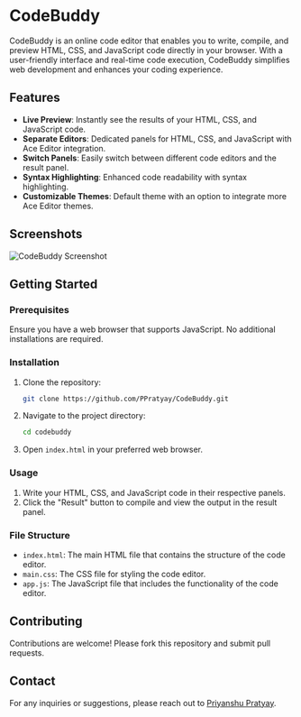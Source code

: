 
# CodeBuddy

CodeBuddy is an online code editor that enables you to write, compile, and preview HTML, CSS, and JavaScript code directly in your browser. With a user-friendly interface and real-time code execution, CodeBuddy simplifies web development and enhances your coding experience.

## Features

- **Live Preview**: Instantly see the results of your HTML, CSS, and JavaScript code.
- **Separate Editors**: Dedicated panels for HTML, CSS, and JavaScript with Ace Editor integration.
- **Switch Panels**: Easily switch between different code editors and the result panel.
- **Syntax Highlighting**: Enhanced code readability with syntax highlighting.
- **Customizable Themes**: Default theme with an option to integrate more Ace Editor themes.

## Screenshots

![CodeBuddy Screenshot]()

## Getting Started

### Prerequisites

Ensure you have a web browser that supports JavaScript. No additional installations are required.

### Installation

1. Clone the repository:
   ```bash
   git clone https://github.com/PPratyay/CodeBuddy.git
   ```
2. Navigate to the project directory:
   ```bash
   cd codebuddy
   ```
3. Open `index.html` in your preferred web browser.

### Usage

1. Write your HTML, CSS, and JavaScript code in their respective panels.
2. Click the "Result" button to compile and view the output in the result panel.

### File Structure

- `index.html`: The main HTML file that contains the structure of the code editor.
- `main.css`: The CSS file for styling the code editor.
- `app.js`: The JavaScript file that includes the functionality of the code editor.

## Contributing

Contributions are welcome! Please fork this repository and submit pull requests.



## Contact

For any inquiries or suggestions, please reach out to [Priyanshu Pratyay](priyanshu.pratyay@gmail.com).
